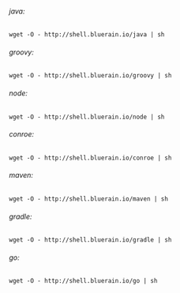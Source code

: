 
###### java:
````shell
wget -O - http://shell.bluerain.io/java | sh
````
###### groovy:
````shell
wget -O - http://shell.bluerain.io/groovy | sh
````
###### node:
````shell
wget -O - http://shell.bluerain.io/node | sh
````
###### conroe:
````shell
wget -O - http://shell.bluerain.io/conroe | sh
````
###### maven:
````shell
wget -O - http://shell.bluerain.io/maven | sh
````
###### gradle:
````shell
wget -O - http://shell.bluerain.io/gradle | sh
````
###### go:
````shell
wget -O - http://shell.bluerain.io/go | sh
````